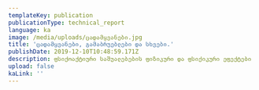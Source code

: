 ```yaml
---
templateKey: publication
publicationType: technical_report
language: ka
image: /media/uploads/ცადამყვანები.jpg
title: 'ცადამყვანები, გამაბრუებლები და სხვები.'
publishDate: 2019-12-10T10:48:59.171Z
description: ფსიქოაქტიური საშუალებების ფიზიკური და ფსიქიკური ეფექტები
upload: false
kaLink: ''
---
```


